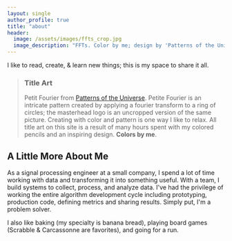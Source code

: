 ```yaml
---
layout: single
author_profile: true
title: "about"
header:
  image: /assets/images/ffts_crop.jpg
  image_description: "FFTs. Color by me; design by 'Patterns of the Universe' (Bellos & Harriss)"
---
```


I like to read, create, & learn new things; this is my space to share it all.

> ### Title Art
>
> Petit Fourier from [Patterns of the Universe](https://www.amazon.com/Patterns-Universe-Coloring-Adventure-Beauty/dp/1615193235). Petite Fourier is an intricate pattern created by applying a fourier transform to a ring of circles; the masterhead logo is an uncropped version of the same picture. Creating with color and pattern is one way I like to relax. All title art on this site is a result of many hours spent with my colored pencils and an inspiring design. **Colors by me**.

## A Little More About Me
As a signal processing engineer at a small company, I spend a lot of time working with data and transforming it into something useful. With a team, I build systems to collect, process, and analyze data. I've had the privilege of working the entire algorithm development cycle including prototyping, production code, defining metrics and sharing results. Simply put, I'm a problem solver.

I also like baking (my specialty is banana bread), playing board games (Scrabble & Carcassonne are favorites), and going for a run. 
